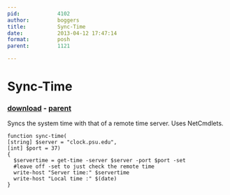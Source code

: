 ```yaml
---
pid:            4102
author:         boggers
title:          Sync-Time
date:           2013-04-12 17:47:14
format:         posh
parent:         1121

---
```


# Sync-Time

### [download](//scripts/4102.ps1) - [parent](//scripts/1121.md)

Syncs the system time with that of a remote time server.  Uses NetCmdlets.

```posh
function sync-time(
[string] $server = "clock.psu.edu",
[int] $port = 37)
{
  $servertime = get-time -server $server -port $port -set
  #leave off -set to just check the remote time
  write-host "Server time:" $servertime 
  write-host "Local time :" $(date)
}
```

